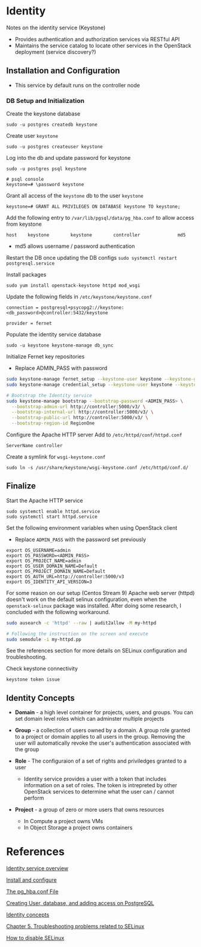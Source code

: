 # Identity

Notes on the identity service (Keystone)

- Provides authentication and authorization services via RESTful API
- Maintains the service catalog to locate other services in the OpenStack deployment (service discovery?)

## Installation and Configuration
- This service by default runs on the controller node

### DB Setup and Initialization
Create the keystone database
```
sudo -u postgres createdb keystone
```

Create user `keystone`

```
sudo -u postgres createuser keystone
```

Log into the db and update password for keystone
```
sudo -u postgres psql keystone

# psql console
keystone=# \password keystone
```

Grant all access of the `keystone` db to the user `keystone`
```
keystone=# GRANT ALL PRIVILEGES ON DATABASE keystone TO keystone;
```

Add the following entry to `/var/lib/pgsql/data/pg_hba.conf` to allow access from keystone
```
host    keystone        keystone        controller              md5
```

- md5 allows username / password authentication

Restart the DB once updating the DB configs `sudo systemctl restart postgresql.service`

Install packages
```
sudo yum install openstack-keystone httpd mod_wsgi
```

Update the following fields in `/etc/keystone/keystone.conf`
```
connection = postgresql+psycopg2://keystone:<db_password>@controller:5432/keystone

provider = fernet
```

Populate the identity service database
```
sudo -u keystone keystone-manage db_sync
```
Initialize Fernet key repositories
- Replace ADMIN_PASS with password
```bash
sudo keystone-manage fernet_setup --keystone-user keystone --keystone-group keystone
sudo keystone-manage credential_setup --keystone-user keystone --keystone-group keystone

# Bootstrap the Identity service
sudo keystone-manage bootstrap --bootstrap-password <ADMIN_PASS> \
  --bootstrap-admin-url http://controller:5000/v3/ \
  --bootstrap-internal-url http://controller:5000/v3/ \
  --bootstrap-public-url http://controller:5000/v3/ \
  --bootstrap-region-id RegionOne
```

Configure the Apache HTTP server
Add to `/etc/httpd/conf/httpd.conf`
```
ServerName controller
```

Create a symlink for `wsgi-keystone.conf`
```
sudo ln -s /usr/share/keystone/wsgi-keystone.conf /etc/httpd/conf.d/
```

## Finalize
Start the Apache HTTP service
```
sudo systemctl enable httpd.service
sudo systemctl start httpd.service
```

Set the following environment variables when using OpenStack client
- Replace `ADMIN_PASS` with the password set previously
```
export OS_USERNAME=admin
export OS_PASSWORD=<ADMIN_PASS>
export OS_PROJECT_NAME=admin
export OS_USER_DOMAIN_NAME=Default
export OS_PROJECT_DOMAIN_NAME=Default
export OS_AUTH_URL=http://controller:5000/v3
export OS_IDENTITY_API_VERSION=3
```

For some reason on our setup (Centos Stream 9) Apache web server (httpd) doesn't work on the default selinux configuration, even when the `openstack-selinux` package was installed. After doing some research, I concluded with the following workaround.

```bash
sudo ausearch -c 'httpd' --raw | audit2allow -M my-httpd

# Following the instruction on the screen and execute
sudo semodule -i my-httpd.pp
```

See the references section for more details on SELinux configuration and troubleshooting.

Check keystone connectivity
```
keystone token issue
```

## Identity Concepts
- **Domain** - a high level container for projects, users, and groups. You can set domain level roles which can adminster multiple projects

- **Group** - a collection of users owned by a domain. A group role granted to a project or domain applies to all users in the group. Removing the user will automatically revoke the user's authentication associated with the group

- **Role** - The configuraion of a set of rights and priviledges granted to a user
    - Identity service provides a user with a token that includes information on a set of roles. The token is intrepreted by other OpenStack services to determine what the user can / cannot perform

- **Project** - a group of zero or more users that owns resources
    - In Compute a project owns VMs
    - In Object Storage a project owns containers

# References
[Identity service overview](https://docs.openstack.org/keystone/yoga/install/get-started-obs.html)

[Install and configure](https://docs.openstack.org/keystone/yoga/install/keystone-install-rdo.html)

[The pg_hba.conf File](https://www.postgresql.org/docs/current/auth-pg-hba-conf.html)

[Creating User, database, and adding access on PostgreSQL](https://medium.com/coding-blocks/creating-user-database-and-adding-access-on-postgresql-8bfcd2f4a91e)

[Identity concepts](https://docs.openstack.org/keystone/zed/admin/identity-concepts.html)

[Chapter 5. Troubleshooting problems related to SELinux](https://access.redhat.com/documentation/en-us/red_hat_enterprise_linux/8/html/using_selinux/troubleshooting-problems-related-to-selinux_using-selinux)

[How to disable SELinux](https://linuxconfig.org/how-to-disable-selinux-on-linux)